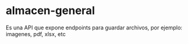 # almacen-general
Es una API que expone endpoints para guardar archivos, por ejemplo: imagenes, pdf, xlsx, etc
